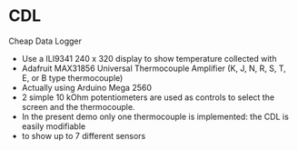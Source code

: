 # CDL
Cheap Data Logger

 * Use a ILI9341 240 x 320 display to show temperature collected with 
 * Adafruit MAX31856 Universal Thermocouple Amplifier (K, J, N, R, S, T, E, or B type thermocouple)
 * Actually using Arduino Mega 2560
 * 2 simple 10 kOhm potentiometers are used as controls to select the screen and the thermocouple.
 * In the present demo only one thermocouple is implemented: the CDL is easily modifiable
 * to show up to 7 different sensors
 
